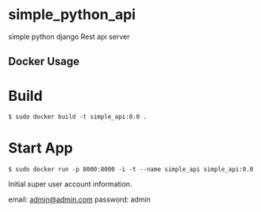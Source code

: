 # simple_python_api

simple python django Rest api server



Docker Usage
-----------

# Build

```console
$ sudo docker build -t simple_api:0.0 .
```
# Start App

```console
$ sudo docker run -p 8000:8000 -i -t --name simple_api simple_api:0.0
```

Initial super user account information.

email: admin@admin.com
password: admin

